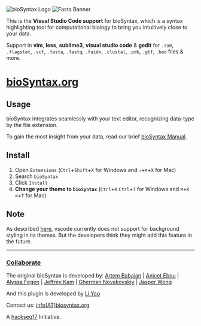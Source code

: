 ![bioSyntax Logo](https://raw.githubusercontent.com/bioSyntax/bioSyntax/master/bioSyntax_logo.png)
![Fasta Banner](https://biosyntax.org/images/fa-banner.png)

This is the **Visual Studio Code support** for bioSyntax, which is a syntax highlighting tool for computational biology to bring you intuitively close to your data.

Support in **vim**, **less**, **sublime3**, **visual studio code** & **gedit** for `.sam`, `.flagstat`, `.vcf`, `.fasta`, `.fastq`, `.faidx`, `.clustal`, `.pdb`, `.gtf`, `.bed` files & more.

# [bioSyntax.org](http://biosyntax.org/)

## Usage
bioSyntax integrates seamlessly with your text editor, recognizing data-type by the file extension.

To gain the most insight from your data, read our brief [bioSyntax Manual](http://bioSyntax.org/man).

## Install
1. Open `Extensions` (`Ctrl`+`Shift`+`X` for Windows and `⇧`+`⌘`+`X` for Mac)
2. Search `bioSyntax`
3. Click `Install`
4. **Change your theme to `bioSyntax`** (`Ctrl`+`K` `Ctrl`+`T` for Windows and `⌘`+`K` `⌘`+`T` for Mac)

## Note

As described [here](https://github.com/Microsoft/vscode/issues/3429), vscode currently does not support for background styling in its themes. But the developers think they might add this feature in the future.

*************************************************

### [Collaborate](http://biosyntax.org/dev)

The original bioSyntax is developed by: [Artem Babaian](https://github.com/ababaian) | [Anicet Ebou](https://github.com/ebedthan) | [Alyssa Fegen](https://github.com/alyeffy) | [Jeffrey Kam](https://github.com/lazypanda10117) | [Gherman Novakovskiy](https://github.com/fransilvion) | [Jasper Wong](https://github.com/Jwong684)

And this plugin is developed by [Li Yao](https://github.com/liyao001)

Contact us: [info[AT]biosyntax.org](mailto:info@biosyntax.org)

A [hackseq17](https://www.hackseq.com) Initiative.
